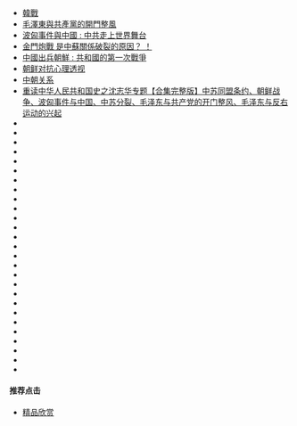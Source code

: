####

- [韓戰](https://youtu.be/437AzZLXcWE)
- [毛澤東與共產黨的開門整風 ](https://youtu.be/6e2FLQqSVcs)
- [波匈事件與中國 : 中共走上世界舞台](https://youtu.be/S5FQr5J6AuU)
- [金門炮戰 是中蘇關係破裂的原因？ ！](https://youtu.be/l9z-PZQq2N4)
- [中國出兵朝鮮 : 共和國的第一次戰爭](https://youtu.be/JZJX1GAqQrY)
- [朝鲜对抗心理透视](https://youtu.be/H78AdCMi7t8)
- [中朝关系](https://youtu.be/DysWD2leJ5I)
- [重读中华人民共和国史之沈志华专题【合集完整版】中苏同盟条约、朝鲜战争、波匈事件与中国、中苏分裂、毛泽东与共产党的开门整风、毛泽东与反右运动的兴起](https://youtu.be/oHBkKw6mKFk)
- []()
- []()
- []()
- []()
- []()
- []()
- []()
- []()
- []()
- []()
- []()
- []()
- []()
- []()
- []()
- []()
- []()
- []()
- []()
- []()
- []()
- []()
- []()
- []()
- []()
- []()
- []()

#### 推荐点击
- [精品欣赏](https://summer200.github.io/content/main)

